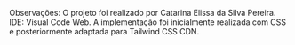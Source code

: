 Observações: O projeto foi realizado por Catarina Elissa da Silva Pereira. IDE: Visual Code Web. A implementação foi inicialmente realizada com CSS e posteriormente adaptada para Tailwind CSS CDN.
